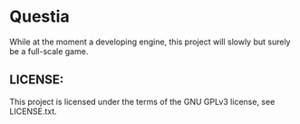 # Questia

While at the moment a developing engine, this project will slowly but surely be a full-scale game.



LICENSE:
--------

This project is licensed under the terms of the GNU GPLv3 license, see LICENSE.txt.
